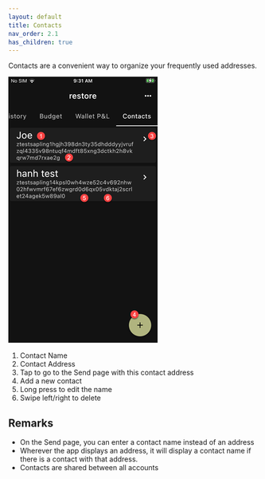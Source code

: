 ```yaml
---
layout: default
title: Contacts
nav_order: 2.1
has_children: true
---
```


Contacts are a convenient way to organize your frequently used addresses.


![Contacts](img/IMG_0070.PNG)

1. Contact Name
2. Contact Address
3. Tap to go to the Send page with this contact address
4. Add a new contact
5. Long press to edit the name
6. Swipe left/right to delete

## Remarks

- On the Send page, you can enter a contact name instead of an address
- Wherever the app displays an address, it will display a contact name
if there is a contact with that address.
- Contacts are shared between all accounts

